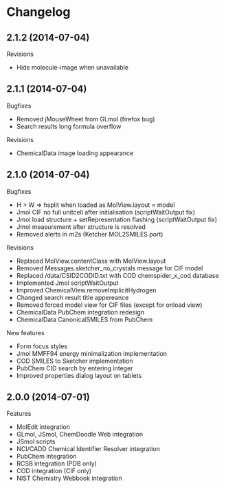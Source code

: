 Changelog
=========

2.1.2 (2014-07-04)
---------
Revisions
- Hide molecule-image when unavailable

2.1.1 (2014-07-04)
---------
Bugfixes
- Removed jMouseWheel from GLmol (firefox bug)
- Search results long formula overflow

Revisions
- ChemicalData image loading appearance

2.1.0 (2014-07-04)
---------
Bugfixes
- H > W => hsplit when loaded as MolView.layout = model
- Jmol CIF no full unitcell after initialisation (scriptWaitOutput fix)
- Jmol load structure + setRepresentation flashing (scriptWaitOutput fix)
- Jmol measurement after structure is resolved
- Removed alerts in m2s (Ketcher MOL2SMILES port)

Revisions
- Replaced MolView.contentClass with MolView.layout
- Removed Messages.sketcher_no_crystals message for CIF model
- Replaced /data/CSID2CODID.txt with COD chemspider_x_cod database
- Implemented Jmol scriptWaitOutput
- Improved ChemicalView.removeImplicitHydrogen
- Changed search result title appereance
- Removed forced model view for CIF files (except for onload view)
- ChemicalData PubChem integration redesign
- ChemicalData CanonicalSMILES from PubChem

New features
- Form focus styles
- Jmol MMFF94 energy minimalization implementation
- COD SMILES to Sketcher implementation
- PubChem CID search by entering integer
- Improved properties dialog layout on tablets

2.0.0 (2014-07-01)
---------
Features
- MolEdit integration
- GLmol, JSmol, ChemDoodle Web integration
- JSmol scripts
- NCI/CADD Chemical Identifier Resolver integration
- PubChem integration
- RCSB integration (PDB only)
- COD integration (CIF only)
- NIST Chemistry Webbook integration

